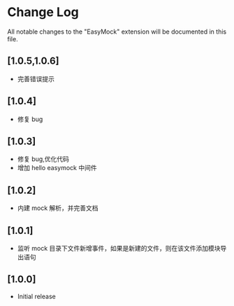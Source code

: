 # Change Log

All notable changes to the "EasyMock" extension will be documented in this file.

<!-- Check [Keep a Changelog](http://keepachangelog.com/) for recommendations on how to structure this file. -->

## [1.0.5,1.0.6]

* 完善错误提示

## [1.0.4]

* 修复 bug

## [1.0.3]

* 修复 bug,优化代码
* 增加 hello easymock 中间件

## [1.0.2]

* 内建 mock 解析，并完善文档

## [1.0.1]

* 监听 mock 目录下文件新增事件，如果是新建的文件，则在该文件添加模块导出语句

## [1.0.0]

* Initial release
